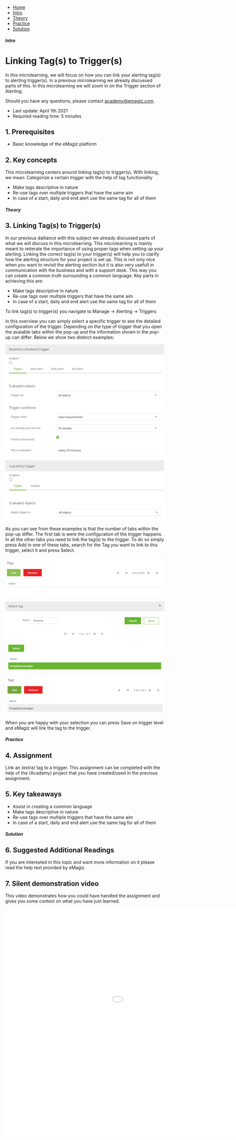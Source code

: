 <div class="ez-academy">
    <div class="ez-academy__body">
        <main class="micro-learning">
        <ul class="doc-nav">
            <li class="doc-nav__item"><a href="../../docs/microlearning/basic-alerting-index" class="doc-nav__link">Home</a></li>
            <li class="doc-nav__item"><a href="#intro" class="doc-nav__link">Intro</a></li>
            <li class="doc-nav__item"><a href="#theory" class="doc-nav__link">Theory</a></li>
            <li class="doc-nav__item"><a href="#practice" class="doc-nav__link">Practice</a></li>
            <li class="doc-nav__item"><a href="#solution" class="doc-nav__link">Solution</a></li>
        </ul>

<div class="doc">

##### Intro

# Linking Tag(s) to Trigger(s)

In this microlearning, we will focus on how you can link your alerting tag(s) to alerting trigger(s).
In a previous microlearning we already discussed parts of this. In this microlearning we will zoom in on the Trigger section of Alerting.

Should you have any questions, please contact academy@emagiz.com.

- Last update: April 1th 2021
- Required reading time: 5 minutes

## 1. Prerequisites
- Basic knowledge of the eMagiz platform

## 2. Key concepts
This microlearning centers around linking tag(s) to trigger(s).
With linking, we mean: Categorize a certain trigger with the help of tag functionality

- Make tags descriptive in nature
- Re-use tags over multiple triggers that have the same aim
- In case of a start, daily and end alert use the same tag for all of them

##### Theory

## 3. Linking Tag(s) to Trigger(s)

In our previous dalliance with this subject we already discussed parts of what we will discuss in this microlearning. This microlearning is mainly meant to reiterate the importance of using proper tags when setting up your alerting. Linking the correct tag(s) to your trigger(s) will help you to clarify how the alerting structure for your project is set up. This is not only nice when you want to revisit the alerting section but it is also very usefull in communication with the business and with a support desk. This way you can create a common truth surrounding a common language. Key parts in achieving this are:

- Make tags descriptive in nature
- Re-use tags over multiple triggers that have the same aim
- In case of a start, daily and end alert use the same tag for all of them

To link tag(s) to trigger(s) you navigate to Manage -> Alerting -> Triggers

In this overview you can simply select a specific trigger to see the detailed configuration of the trigger. Depending on the type of trigger that you open the avaiable tabs within the pop-up and the information shown in the pop-up can differ. Below we show two distinct examples:

<p align="center"><img src="../../img/microlearning/basic-alerting-linking-tags-to-triggers--example-trigger-detail-data-measurements.png"></p>

<p align="center"><img src="../../img/microlearning/basic-alerting-linking-tags-to-triggers--example-trigger-detail-log-entry.png"></p>

As you can see from these examples is that the number of tabs within the pop-up differ. The first tab is were the configuration of the trigger happens. In all the other tabs you need to link the tag(s) to the trigger. To do so simply press Add in one of these tabs, search for the Tag you want to link to this trigger, select it and press Select.

<p align="center"><img src="../../img/microlearning/basic-alerting-linking-tags-to-triggers--example-trigger-detail-no-tag.png"></p>

<p align="center"><img src="../../img/microlearning/basic-alerting-linking-tags-to-triggers--example-trigger-detail-select-tag.png"></p>

<p align="center"><img src="../../img/microlearning/basic-alerting-linking-tags-to-triggers--example-trigger-detail-one-tag.png"></p>

When you are happy with your selection you can press Save on trigger level and eMagiz will link the tag to the trigger.

##### Practice

## 4. Assignment

Link an (extra) tag to a trigger.
This assignment can be completed with the help of the (Academy) project that you have created/used in the previous assignment.

## 5. Key takeaways

- Assist in creating a common language
- Make tags descriptive in nature
- Re-use tags over multiple triggers that have the same aim
- In case of a start, daily and end alert use the same tag for all of them

##### Solution

## 6. Suggested Additional Readings

If you are interested in this topic and want more information on it please read the help text provided by eMagiz.

## 7. Silent demonstration video

This video demonstrates how you could have handled the assignment and gives you some context on what you have just learned. 

<iframe width="1280" height="720" src="../../vid/microlearning/basic-alerting-linking-tags-to-triggers.mp4" frameborder="0" allow="accelerometer; autoplay; clipboard-write; encrypted-media; gyroscope; picture-in-picture" allowfullscreen></iframe>	

</div>
</main>
</div>
</div>